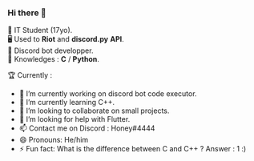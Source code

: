 ### Hi there 👋

🏫 IT Student (17yo).  
🖥️ Used to **Riot** and **discord.py** __API__.  
🔧 Discord bot developper.  
📖 Knowledges : **C** / **Python**.  

🏆 Currently :
- 🔭 I’m currently working on discord bot code executor.
- 🌱 I’m currently learning C++.
- 👯 I’m looking to collaborate on small projects.
- 🤔 I’m looking for help with Flutter.
- 📫 Contact me on Discord : Honey#4444
- 😄 Pronouns: He/him
- ⚡ Fun fact: What is the difference between C and C++ ? Answer : 1 :)
